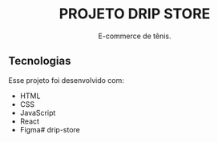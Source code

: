 <h1 align="center">PROJETO DRIP STORE</h1>

<p align="center">
E-commerce de tênis.
</p>

## Tecnologias
Esse projeto foi desenvolvido com:

- HTML
- CSS
- JavaScript
- React
- Figma# drip-store
